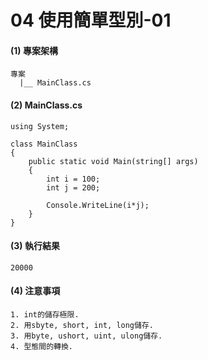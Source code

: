 # 04 使用簡單型別-01

#### (1) 專案架構 

```
專案
  |__ MainClass.cs
```


#### (2) MainClass.cs

```
using System;

class MainClass 
{
    public static void Main(string[] args)
    {
        int i = 100;
        int j = 200;
        
        Console.WriteLine(i*j);
    }    
}
```

#### (3) 執行結果

```
20000
```


#### (4) 注意事項
```
1. int的儲存極限.
2. 用sbyte, short, int, long儲存.
3. 用byte, ushort, uint, ulong儲存.
4. 型態間的轉換.
```
